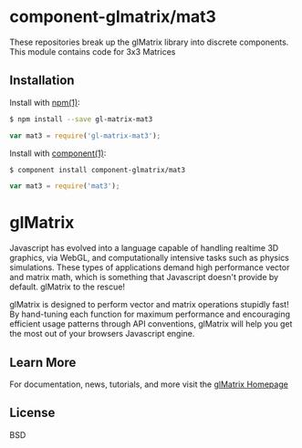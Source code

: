 
# component-glmatrix/mat3

These repositories break up the glMatrix library into discrete components. This module contains code for 3x3 Matrices

## Installation

Install with [npm(1)](http://npmjs.org):

```sh
$ npm install --save gl-matrix-mat3
```

```js
var mat3 = require('gl-matrix-mat3');
```

Install with [component(1)](http://component.io):

```sh
$ component install component-glmatrix/mat3
```

```js
var mat3 = require('mat3');
```

glMatrix
=======================

Javascript has evolved into a language capable of handling realtime 3D graphics, 
via WebGL, and computationally intensive tasks such as physics simulations.
These types of applications demand high performance vector and matrix math,
which is something that Javascript doesn't provide by default.
glMatrix to the rescue!

glMatrix is designed to perform vector and matrix operations stupidly fast! By
hand-tuning each function for maximum performance and encouraging efficient
usage patterns through API conventions, glMatrix will help you get the most out
of your browsers Javascript engine.

Learn More
----------------------
For documentation, news, tutorials, and more visit the [glMatrix Homepage](http://glmatrix.net/)


## License

  BSD
